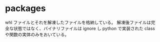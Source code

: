 # packages

whl ファイルとそれを解凍したファイルを格納している。
解凍後ファイルは完全な状態ではなく、バイナリファイルは ignore し python で実装された class や関数の実体のみをおいている。
